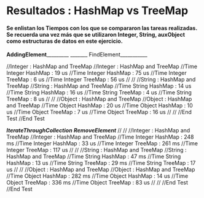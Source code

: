 # Resultados : HashMap vs TreeMap

#### Se enlistan los Tiempos con los que se compararon las tareas realizadas. Se recuerda una vez más que se utilizaron Integer, String, auxObject como estructuras de datos en este ejercicio.

____AddingElement_____________    _______ FindElement___________  

//Integer : HashMap and TreeMap   //Integer : HashMap and TreeMap
//Time Integer HashMap : 19 us    //Time Integer HashMap : 75 us
//Time Integer TreeMap : 6 us     //Time Integer TreeMap : 56 us
//                                //
//String : HashMap and TreeMap    //String : HashMap and TreeMap
//Time String HashMap : 14 us     //Time String HashMap : 16 us
//Time String TreeMap : 4 us      //Time String TreeMap : 8 us
//                                //
//Object : HashMap and TreeMap    //Object : HashMap and TreeMap
//Time Object HashMap : 20 us     //Time Object HashMap : 10 us
//Time Object TreeMap : 7 us      //Time Object TreeMap : 16 us
//                                //
//End Test                        //End Test

___IterateThroughCollection___    _________RemoveElement_________
//								  //
//Integer : HashMap and TreeMap   //Integer : HashMap and TreeMap
//Time Integer HashMap : 248 ms   //Time Integer HashMap : 33 us
//Time Integer TreeMap : 261 ms   //Time Integer TreeMap : 117 us
//                                //
//String : HashMap and TreeMap    //String : HashMap and TreeMap
//Time String HashMap : 47  ms    //Time String HashMap : 13 us
//Time String TreeMap : 29  ms    //Time String TreeMap : 17 us
//                                //
//Object : HashMap and TreeMap    //Object : HashMap and TreeMap
//Time Object HashMap : 282 ms    //Time Object HashMap : 14 us
//Time Object TreeMap : 336 ms    //Time Object TreeMap : 83 us
//                                //
//End Test                        //End Test


